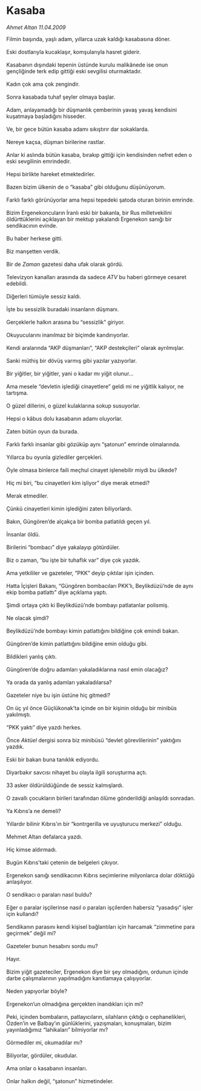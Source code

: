 # Kasaba

*Ahmet Altan 11.04.2009*

<div class="taraf_structure_2col_1zq">
<div class="margen_n">



 <p>Filmin başında, yaşlı adam, yıllarca uzak kaldığı kasabasına döner. <br/><br/>Eski dostlarıyla kucaklaşır, komşularıyla hasret giderir. <br/><br/>Kasabanın dışındaki tepenin üstünde kurulu malikânede ise onun gençliğinde terk edip gittiği eski sevgilisi oturmaktadır. <br/><br/>Kadın çok ama çok zengindir. <br/><br/>Sonra kasabada tuhaf şeyler olmaya başlar. <br/><br/>Adam, anlayamadığı bir düşmanlık çemberinin yavaş yavaş kendisini kuşatmaya başladığını hisseder. <br/><br/>Ve, bir gece bütün kasaba adamı sıkıştırır dar sokaklarda. <br/><br/>Nereye kaçsa, düşman birilerine rastlar. <br/><br/>Anlar ki aslında bütün kasaba, bırakıp gittiği için kendisinden nefret eden o eski sevgilinin emrindedir. <br/><br/>Hepsi birlikte hareket etmektedirler. <br/><br/>Bazen bizim ülkenin de o “kasaba” gibi olduğunu düşünüyorum. <br/><br/>Farklı farklı görünüyorlar ama hepsi tepedeki şatoda oturan birinin emrinde. <br/><br/>Bizim Ergenekoncuların İranlı eski bir bakanla, bir Rus milletvekilini öldürttüklerini açıklayan bir mektup yakalandı Ergenekon sanığı bir sendikacının evinde. <br/><br/>Bu haber herkese gitti. <br/><br/>Biz manşetten verdik. <br/><br/>Bir de <i>Zaman</i> gazetesi daha ufak olarak gördü. <br/><br/>Televizyon kanalları arasında da sadece <i>ATV</i> bu haberi görmeye cesaret edebildi. <br/><br/>Diğerleri tümüyle sessiz kaldı. <br/><br/>İşte bu sessizlik buradaki insanların düşmanı. <br/><br/>Gerçeklerle halkın arasına bu “sessizlik” giriyor. <br/><br/>Okuyucularını inanılmaz bir biçimde kandırıyorlar. <br/><br/>Kendi aralarında “AKP düşmanları”, “AKP destekçileri” olarak ayrılmışlar. <br/><br/>Sanki müthiş bir dövüş varmış gibi yazılar yazıyorlar. <br/><br/>Bir yiğitler, bir yiğitler, yani o kadar mı yiğit olunur... <br/><br/>Ama mesele “devletin işlediği cinayetlere” geldi mi ne yiğitlik kalıyor, ne tartışma. <br/><br/>O güzel dillerini, o güzel kulaklarına sokup susuyorlar. <br/><br/>Hepsi o kâbus dolu kasabanın adamı oluyorlar. <br/><br/>Zaten bütün oyun da burada. <br/><br/>Farklı farklı insanlar gibi gözüküp aynı “şatonun” emrinde olmalarında. <br/><br/>Yıllarca bu oyunla gizlediler gerçekleri. <br/><br/>Öyle olmasa binlerce faili meçhul cinayet işlenebilir miydi bu ülkede? <br/><br/>Hiç mi biri, “bu cinayetleri kim işliyor” diye merak etmedi? <br/><br/>Merak etmediler. <br/><br/>Çünkü cinayetleri kimin işlediğini zaten biliyorlardı. <br/><br/>Bakın, Güngören’de alçakça bir bomba patlatıldı geçen yıl. <br/><br/>İnsanlar öldü. <br/><br/>Birilerini “bombacı” diye yakalayıp götürdüler. <br/><br/>Biz o zaman, “bu işte bir tuhaflık var” diye çok yazdık. <br/><br/>Ama yetkililer ve gazeteler, “PKK” deyip çıktılar işin içinden. <br/><br/>Hatta İçişleri Bakanı, “Güngören bombacıları PKK’lı, Beylikdüzü’nde de aynı ekip bomba patlattı” diye açıklama yaptı. <br/><br/>Şimdi ortaya çıktı ki Beylikdüzü’nde bombayı patlatanlar polismiş. <br/><br/>Ne olacak şimdi? <br/><br/>Beylikdüzü’nde bombayı kimin patlattığını bildiğine çok emindi bakan. <br/><br/>Güngören’de kimin patlattığını bildiğine emin olduğu gibi. <br/><br/>Bildikleri yanlış çıktı. <br/><br/>Güngören’de doğru adamları yakaladıklarına nasıl emin olacağız? <br/><br/>Ya orada da yanlış adamları yakaladılarsa? <br/><br/>Gazeteler niye bu işin üstüne hiç gitmedi? <br/><br/>On üç yıl önce Güçlükonak’ta içinde on bir kişinin olduğu bir minibüs yakılmıştı. <br/><br/>“PKK yaktı” diye yazdı herkes. <br/><br/>Önce <i>Aktüel</i> dergisi sonra biz minibüsü “devlet görevlilerinin” yaktığını yazdık. <br/><br/>Eski bir bakan buna tanıklık ediyordu. <br/><br/>Diyarbakır savcısı nihayet bu olayla ilgili soruşturma açtı. <br/><br/>33 asker öldürüldüğünde de sessiz kalmışlardı. <br/><br/>O zavallı çocukların birileri tarafından ölüme gönderildiği anlaşıldı sonradan. <br/><br/>Ya Kıbrıs’a ne demeli? <br/><br/>Yıllardır bilinir Kıbrıs’ın bir “kontrgerilla ve uyuşturucu merkezi” olduğu. <br/><br/>Mehmet Altan defalarca yazdı. <br/><br/>Hiç kimse aldırmadı. <br/><br/>Bugün Kıbrıs’taki çetenin de belgeleri çıkıyor. <br/><br/>Ergenekon sanığı sendikacının Kıbrıs seçimlerine milyonlarca dolar döktüğü anlaşılıyor. <br/><br/>O sendikacı o paraları nasıl buldu? <br/><br/>Eğer o paralar işçilerinse nasıl o paraları işçilerden habersiz “yasadışı” işler için kullandı? <br/><br/>Sendikanın parasını kendi kişisel bağlantıları için harcamak “zimmetine para geçirmek” değil mi? <br/><br/>Gazeteler bunun hesabını sordu mu? <br/><br/>Hayır. <br/><br/>Bizim yiğit gazeteciler, Ergenekon diye bir şey olmadığını, ordunun içinde darbe çalışmalarının yapılmadığını kanıtlamaya çalışıyorlar. <br/><br/>Neden yapıyorlar böyle? <br/><br/>Ergenekon’un olmadığına gerçekten inandıkları için mi? <br/><br/>Peki, içinden bombaların, patlayıcıların, silahların çıktığı o cephanelikleri, Özden’in ve Balbay’ın günlüklerini, yazışmaları, konuşmaları, bizim yayınladığımız “lahikaları” bilmiyorlar mı? <br/><br/>Görmediler mi, okumadılar mı? <br/><br/>Biliyorlar, gördüler, okudular. <br/><br/>Ama onlar o kasabanın insanları. <br/><br/>Onlar halkın değil, “şatonun” hizmetindeler.</p>
<br/>
<br/>
<br/>



<br/>


<div id="taraf_not">
</div>

</div>


</div>
